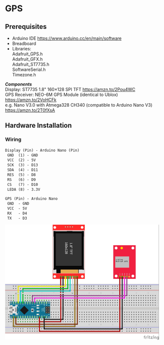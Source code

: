 # GPS

## Prerequisites
- Arduino IDE https://www.arduino.cc/en/main/software
- Breadboard
- Libraries:  
  Adafruit_GPS.h  
  Adafruit_GFX.h  
  Adafruit_ST7735.h  
  SoftwareSerial.h  
  Timezone.h  

**_Components_**  
  Display: ST7735 1.8" 160×128 SPI TFT https://amzn.to/2Pou4WC  
  GPS Receiver: NEO-6M GPS Module (identical to Ublox) https://amzn.to/2VoHCFk  
  e.g. Nano V3.0 with Atmega328 CH340 (compatible to Arduino Nano V3) https://amzn.to/2T0fXsA  

## Hardware Installation
### Wiring
```
Display (Pin) - Arduino Nano (Pin)
 GND  (1) - GND  
 VCC  (2) - 5V
 SCK  (3) - D13
 SDA  (4) - D11
 RES  (5) - D8
 RS   (6) - D9
 CS   (7) - D10
 LEDA (8) - 3.3V
``` 

```
GPS (Pin) - Arduino Nano 
 GND  - GND
 VCC  - 5V
 RX   - D4
 TX   - D3
```

![Wiring](https://github.com/hibernatusMV/GPS/blob/master/ArduinoNano_GPS_Wiring.jpg "Wiring")
